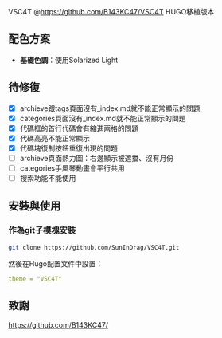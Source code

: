 VSC4T @https://github.com/B143KC47/VSC4T HUGO移植版本

## 配色方案

- **基礎色調**：使用Solarized Light

## 待修復
- [x] archieve跟tags頁面沒有_index.md就不能正常顯示的問題
- [x] categories頁面沒有_index.md就不能正常顯示的問題
- [x] 代碼框的首行代碼會有縮進兩格的問題
- [x] 代碼高亮不能正常顯示
- [x] 代碼塊復制按鈕重復出現的問題
- [ ] archieve頁面熱力圖：右邊顯示被遮擋、沒有月份
- [ ] categories手風琴動畫會平行共用
- [ ] 搜索功能不能使用

## 安裝與使用

### 作為git子模塊安裝

```bash
git clone https://github.com/SunInDrag/VSC4T.git
```

然後在Hugo配置文件中設置：

```yml
theme = "VSC4T"
```


## 致謝

https://github.com/B143KC47/


